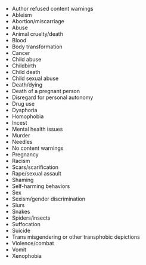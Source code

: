 - Author refused content warnings
- Ableism
- Abortion/miscarriage
- Abuse
- Animal cruelty/death
- Blood
- Body transformation
- Cancer
- Child abuse
- Childbirth
- Child death
- Child sexual abuse
- Death/dying
- Death of a pregnant person
- Disregard for personal autonomy
- Drug use
- Dysphoria
- Homophobia
- Incest
- Mental health issues
- Murder
- Needles
- No content warnings
- Pregnancy
- Racism
- Scars/scarification
- Rape/sexual assault
- Shaming
- Self-harming behaviors
- Sex
- Sexism/gender discrimination
- Slurs
- Snakes
- Spiders/insects
- Suffocation
- Suicide
- Trans misgendering or other transphobic depictions
- Violence/combat
- Vomit
- Xenophobia
